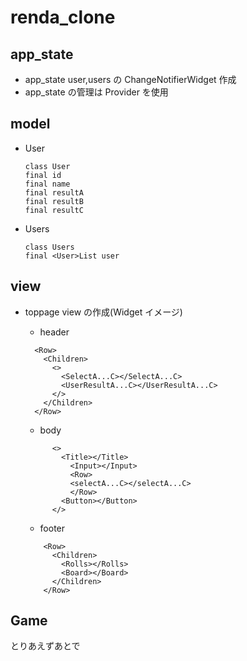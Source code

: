 # renda_clone

## app_state

- app_state user,users の ChangeNotifierWidget 作成
- app_state の管理は Provider を使用

## model

- User

  ```
  class User
  final id
  final name
  final resultA
  final resultB
  final resultC
  ```

- Users

  ```
  class Users
  final <User>List user
  ```

## view

- toppage view の作成(Widget イメージ)

  - header

  ```
    <Row>
      <Children>
        <>
          <SelectA...C></SelectA...C>
          <UserResultA...C></UserResultA...C>
        </>
      </Children>
    </Row>
  ```

  - body

  ```
        <>
          <Title></Title>
            <Input></Input>
            <Row>
            <selectA...C></selectA...C>
            </Row>
          <Button></Button>
        </>
  ```

  - footer

  ```
      <Row>
        <Children>
          <Rolls></Rolls>
          <Board></Board>
        </Children>
      </Row>
  ```

## Game

とりあえずあとで

